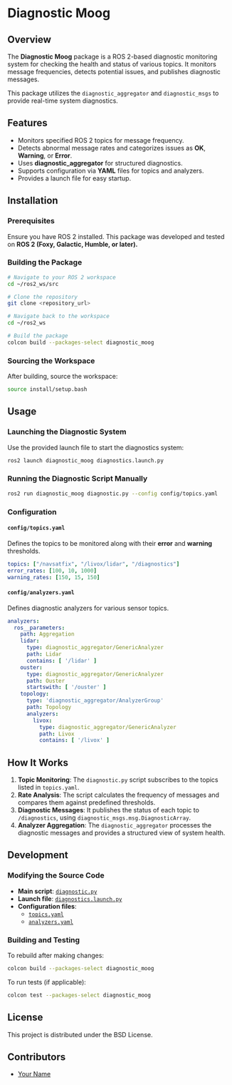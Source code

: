 # Diagnostic Moog

## Overview

The **Diagnostic Moog** package is a ROS 2-based diagnostic monitoring system for checking the health and status of various topics. It monitors message frequencies, detects potential issues, and publishes diagnostic messages.

This package utilizes the `diagnostic_aggregator` and `diagnostic_msgs` to provide real-time system diagnostics.

## Features

- Monitors specified ROS 2 topics for message frequency.
- Detects abnormal message rates and categorizes issues as **OK**, **Warning**, or **Error**.
- Uses **diagnostic_aggregator** for structured diagnostics.
- Supports configuration via **YAML** files for topics and analyzers.
- Provides a launch file for easy startup.

## Installation

### Prerequisites

Ensure you have ROS 2 installed. This package was developed and tested on **ROS 2 (Foxy, Galactic, Humble, or later).**

### Building the Package

```bash
# Navigate to your ROS 2 workspace
cd ~/ros2_ws/src

# Clone the repository
git clone <repository_url>

# Navigate back to the workspace
cd ~/ros2_ws

# Build the package
colcon build --packages-select diagnostic_moog
```

### Sourcing the Workspace

After building, source the workspace:

```bash
source install/setup.bash
```

## Usage

### Launching the Diagnostic System

Use the provided launch file to start the diagnostics system:

```bash
ros2 launch diagnostic_moog diagnostics.launch.py
```

### Running the Diagnostic Script Manually

```bash
ros2 run diagnostic_moog diagnostic.py --config config/topics.yaml
```

### Configuration

#### `config/topics.yaml`
Defines the topics to be monitored along with their **error** and **warning** thresholds.

```yaml
topics: ["/navsatfix", "/livox/lidar", "/diagnostics"]
error_rates: [100, 10, 1000]
warning_rates: [150, 15, 150]
```

#### `config/analyzers.yaml`
Defines diagnostic analyzers for various sensor topics.

```yaml
analyzers:
  ros__parameters:
    path: Aggregation
    lidar:
      type: diagnostic_aggregator/GenericAnalyzer
      path: Lidar
      contains: [ '/lidar' ]
    ouster:
      type: diagnostic_aggregator/GenericAnalyzer
      path: Ouster
      startswith: [ '/ouster' ]
    topology:
      type: 'diagnostic_aggregator/AnalyzerGroup'
      path: Topology
      analyzers:
        livox:
          type: diagnostic_aggregator/GenericAnalyzer
          path: Livox
          contains: [ '/livox' ]
```

## How It Works

1. **Topic Monitoring**: The `diagnostic.py` script subscribes to the topics listed in `topics.yaml`.
2. **Rate Analysis**: The script calculates the frequency of messages and compares them against predefined thresholds.
3. **Diagnostic Messages**: It publishes the status of each topic to `/diagnostics`, using `diagnostic_msgs.msg.DiagnosticArray`.
4. **Analyzer Aggregation**: The `diagnostic_aggregator` processes the diagnostic messages and provides a structured view of system health.

## Development

### Modifying the Source Code

- **Main script**: [`diagnostic.py`](src/diagnostic_moog/diagnostic.py)
- **Launch file**: [`diagnostics.launch.py`](src/diagnostic_moog/diagnostics.launch.py)
- **Configuration files**:
  - [`topics.yaml`](config/topics.yaml)
  - [`analyzers.yaml`](config/analyzers.yaml)

### Building and Testing

To rebuild after making changes:

```bash
colcon build --packages-select diagnostic_moog
```

To run tests (if applicable):

```bash
colcon test --packages-select diagnostic_moog
```

## License

This project is distributed under the BSD License.

## Contributors

- [Your Name](https://github.com/yourgithub)

